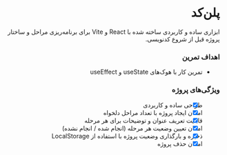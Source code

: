 <div dir="rtl">

# پلن‌کد

ابزاری ساده و کاربردی ساخته شده با React و Vite برای برنامه‌ریزی مراحل و ساختار پروژه قبل از شروع کدنویسی.

### اهداف تمرین

- تمرین کار با هوک‌های useState و useEffect

### ویژگی‌های پروژه

- [x] طراحی ساده و کاربردی
- [x] امکان ایجاد پروژه با تعداد مراحل دلخواه
- [x] قابلیت تعریف عنوان و توضیحات برای هر مرحله
- [x] امکان تعیین وضعیت هر مرحله (انجام شده / انجام نشده)
- [x] ذخیره و بارگذاری وضعیت پروژه با استفاده از LocalStorage
- [x] امکان حذف پروژه

</div>
